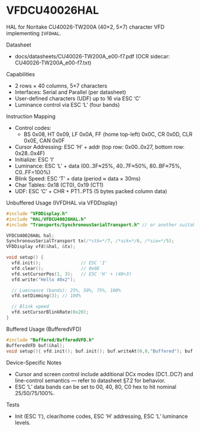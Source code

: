 # VFDCU40026HAL

HAL for Noritake CU40026-TW200A (40×2, 5×7) character VFD implementing `IVFDHAL`.

Datasheet
- docs/datasheets/CU40026-TW200A_e00-f7.pdf (OCR sidecar: CU40026-TW200A_e00-f7.txt)

Capabilities
- 2 rows × 40 columns, 5×7 characters
- Interfaces: Serial and Parallel (per datasheet)
- User-defined characters (UDF) up to 16 via ESC ‘C’
- Luminance control via ESC ‘L’ (four bands)

Instruction Mapping
- Control codes:
  - BS 0x08, HT 0x09, LF 0x0A, FF (home top-left) 0x0C, CR 0x0D, CLR 0x0E, CAN 0x0F
- Cursor Addressing: ESC ‘H’ + addr (top row: 0x00..0x27, bottom row: 0x28..0x4F)
- Initialize: ESC ‘I’
- Luminance: ESC ‘L’ + data (00..3F≈25%, 40..7F≈50%, 80..BF≈75%, C0..FF=100%)
- Blink Speed: ESC ‘T’ + data (period ≈ data × 30ms)
- Char Tables: 0x18 (CT0), 0x19 (CT1)
- UDF: ESC ‘C’ + CHR + PT1..PT5 (5 bytes packed column data)

Unbuffered Usage (IVFDHAL via VFDDisplay)
```cpp
#include "VFDDisplay.h"
#include "HAL/VFDCU40026HAL.h"
#include "Transports/SynchronousSerialTransport.h" // or another suitable transport

VFDCU40026HAL hal;
SynchronousSerialTransport tx(/*stb=*/7, /*sck=*/6, /*sio=*/5);
VFDDisplay vfd(&hal, &tx);

void setup() {
  vfd.init();               // ESC 'I'
  vfd.clear();              // 0x0E
  vfd.setCursorPos(1, 3);   // ESC 'H' + (40+3)
  vfd.write("Hello 40x2");

  // Luminance (bands): 25%, 50%, 75%, 100%
  vfd.setDimming(3); // 100%

  // Blink speed
  vfd.setCursorBlinkRate(0x20);
}
```

Buffered Usage (BufferedVFD)
```cpp
#include "Buffered/BufferedVFD.h"
BufferedVFD buf(&hal);
void setup(){ vfd.init(); buf.init(); buf.writeAt(0,0,"Buffered"); buf.flush(); }
```

Device-Specific Notes
- Cursor and screen control include additional DCx modes (DC1..DC7) and line-control semantics — refer to datasheet §7.2 for behavior.
- ESC ‘L’ data bands can be set to 00, 40, 80, C0 hex to hit nominal 25/50/75/100%.

Tests
- Init (ESC ‘I’), clear/home codes, ESC ‘H’ addressing, ESC ‘L’ luminance levels.
